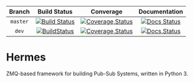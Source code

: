 | Branch 	|                                                     Build Status                                                    	|                                                                           Converage                                                                          	|                                                                       Documentation                                                                       	|
|:------:	|:-------------------------------------------------------------------------------------------------------------------:	|:------------------------------------------------------------------------------------------------------------------------------------------------------------:	|:---------------------------------------------------------------------------------------------------------------------------------------------------------:	|
| `master` 	| [![Build Status](https://travis-ci.org/Crypto-toolbox/hermes.svg?branch=master)](https://travis-ci.org/Crypto-toolbox/hermes) 	| [![Coverage,Status](https://coveralls.io/repos/github/Crypto-toolbox/hermes/badge.svg?branch=master)](https://coveralls.io/github/Crypto-toolbox/hermes?branch=master) 	| [![Docs Status](https://readthedocs.org/projects/hermes-framework/badge/?version=latest)](http://hermes-framework.readthedocs.io/en/latest/?badge=latest) 	|
|   `dev`  	|  [![BuildStatus](https://travis-ci.org/Crypto-toolbox/hermes.svg?branch=dev)](https://travis-ci.org/Crypto-toolbox/hermes) 	    | [![Coverage,Status](https://coveralls.io/repos/github/Crypto-toolbox/hermes/badge.svg?branch=dev)](https://coveralls.io/github/Crypto-toolbox/hermes?branch=dev)     	|    [![Docs,Status](https://readthedocs.org/projects/hermes-framework/badge/?version=latest)](http://hermes-framework.readthedocs.io/en/dev/?badge=dev)    	|
# Hermes

ZMQ-based framework for building Pub-Sub Systems, written in Python 3.



